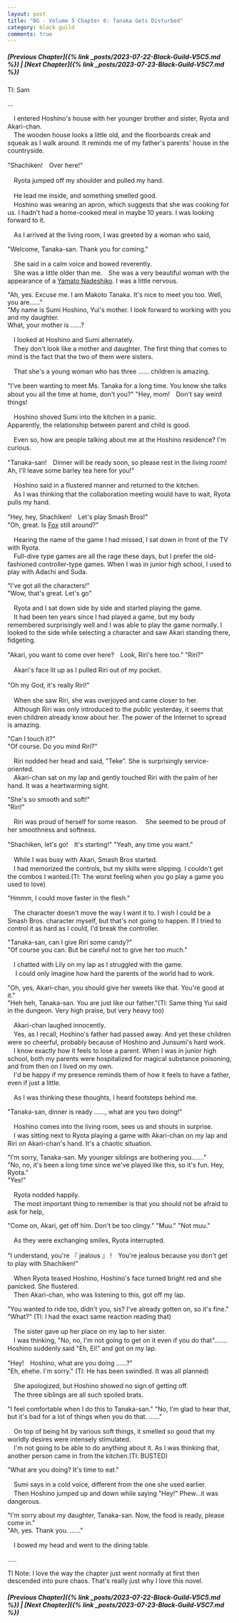 ```yaml
---
layout: post
title: "BG - Volume 5 Chapter 6: Tanaka Gets Disturbed"
category: black guild
comments: true
---
```


##### [Previous Chapter]({% link _posts/2023-07-22-Black-Guild-V5C5.md %}) \| [Next Chapter]({% link _posts/2023-07-23-Black-Guild-V5C7.md %})


Tl: Sam

…


　I entered Hoshino's house with her younger brother and sister, Ryota and Akari-chan.   
　The wooden house looks a little old, and the floorboards creak and squeak as I walk around. It reminds me of my father's parents' house in the countryside.

"Shachiken!　Over here!"
<!--more-->

　Ryota jumped off my shoulder and pulled my hand.

　He lead me inside, and something smelled good.   
　Hoshino was wearing an apron, which suggests that she was cooking for us. I hadn't had a home-cooked meal in maybe 10 years. I was looking forward to it.

　As I arrived at the living room, I was greeted by a woman who said,

"Welcome, Tanaka-san. Thank you for coming."

　She said in a calm voice and bowed reverently.   
　She was a little older than me.　She was a very beautiful woman with the appearance of a [Yamato Nadeshiko](https://en.wikipedia.org/wiki/Yamato_nadeshiko). I was a little nervous.

"Ah, yes. Excuse me. I am Makoto Tanaka. It's nice to meet you too. Well, you are......"   
"My name is Sumi Hoshino, Yui's mother. I look forward to working with you and my daughter.   
What, your mother is ......?

　I looked at Hoshino and Sumi alternately.   
　They don't look like a mother and daughter. The first thing that comes to mind is the fact that the two of them were sisters.

　That she's a young woman who has three ...... children is amazing.

"I've been wanting to meet Ms. Tanaka for a long time. You know she talks about you all the time at home, don't you?"
"Hey, mom!　Don't say weird things!

　Hoshino shoved Sumi into the kitchen in a panic.   
Apparently, the relationship between parent and child is good. 

　Even so, how are people talking about me at the Hoshino residence? I'm curious.

"Tanaka-san!　Dinner will be ready soon, so please rest in the living room!　Ah, I'll leave some barley tea here for you!"

　Hoshino said in a flustered manner and returned to the kitchen.   
　As I was thinking that the collaboration meeting would have to wait, Ryota pulls my hand.

"Hey, hey, Shachiken!　Let's play Smash Bros!"   
"Oh, great. Is [Fox](https://www.ssbwiki.com/Fox_McCloud) still around?"

　Hearing the name of the game I had missed, I sat down in front of the TV with Ryota.   
　Full-dive type games are all the rage these days, but I prefer the old-fashioned controller-type games. When I was in junior high school, I used to play with Adachi and Suda.

"I've got all the characters!"   
"Wow, that's great. Let's go"

　Ryota and I sat down side by side and started playing the game.   
　It had been ten years since I had played a game, but my body remembered surprisingly well and I was able to play the game normally. I looked to the side while selecting a character and saw Akari standing there, fidgeting.

"Akari, you want to come over here?　Look, Riri's here too."
"Riri?"

　Akari's face lit up as I pulled Riri out of my pocket.

"Oh my God, it's really Riri!"　

　When she saw Riri, she was overjoyed and came closer to her.   
　Although Riri was only introduced to the public yesterday, it seems that even children already know about her. The power of the Internet to spread is amazing.

"Can I touch it?"   
"Of course. Do you mind Riri?"

　Riri nodded her head and said, "Teke". She is surprisingly service-oriented.   
　Akari-chan sat on my lap and gently touched Riri with the palm of her hand. It was a heartwarming sight.

"She's so smooth and soft!"   
"Riri!"

　Riri was proud of herself for some reason. 
　She seemed to be proud of her smoothness and softness.

"Shachiken, let's go!　It's starting!"
"Yeah, any time you want."

　While I was busy with Akari, Smash Bros started.   
　I had memorized the controls, but my skills were slipping. I couldn't get the combos I wanted.(Tl: The worst feeling when you go play a game you used to love)

"Hmmm, I could move faster in the flesh."

　The character doesn't move the way I want it to. I wish I could be a Smash Bros. character myself, but that's not going to happen. If I tried to control it as hard as I could, I'd break the controller.

"Tanaka-san, can I give Riri some candy?"   
"Of course you can. But be careful not to give her too much."

　I chatted with Lily on my lap as I struggled with the game.   
　 I could only imagine how hard the parents of the world had to work.

"Oh, yes, Akari-chan, you should give her sweets like that. You're good at it."   
"Heh heh, Tanaka-san. You are just like our father."(Tl: Same thing Yui said in the dungeon. Very high praise, but very heavy too)

　Akari-chan laughed innocently.   
　Yes, as I recall, Hoshino's father had passed away. And yet these children were so cheerful, probably because of Hoshino and Junsumi's hard work.   
　I know exactly how it feels to lose a parent. When I was in junior high school, both my parents were hospitalized for magical substance poisoning, and from then on I lived on my own.   
　I'd be happy if my presence reminds them of how it feels to have a father, even if just a little.

　As I was thinking these thoughts, I heard footsteps behind me.

"Tanaka-san, dinner is ready ......, what are you two doing!"

　Hoshino comes into the living room, sees us and shouts in surprise.   
　I was sitting next to Ryota playing a game with Akari-chan on my lap and Riri on Akari-chan's hand. It's a chaotic situation.

"I'm sorry, Tanaka-san. My younger siblings are bothering you......."   
"No, no, it's been a long time since we've played like this, so it's fun. Hey, Ryota."   
"Yes!"

　Ryota nodded happily.   
　The most important thing to remember is that you should not be afraid to ask for help,

"Come on, Akari, get off him. Don't be too clingy."
"Muu."
"Not muu."

　As they were exchanging smiles, Ryota interrupted.

"I understand, you're 『 jealous 』 !　You're jealous because you don't get to play with Shachiken!"

　When Ryota teased Hoshino, Hoshino's face turned bright red and she panicked. She flustered.   
　Then Akari-chan, who was listening to this, got off my lap.

"You wanted to ride too, didn't you, sis? I've already gotten on, so it's fine."
"What?" (Tl: I had the exact same reaction reading that)

　The sister gave up her place on my lap to her sister.   
　I was thinking, "No, no, I'm not going to get on it even if you do that"....... Hoshino suddenly said "Eh, Ei!" and got on my lap. 

"Hey!　Hoshino, what are you doing ......?"   
"Eh, ehehe. I'm sorry." (Tl: He has been swindled. It was all planned)

　She apologized, but Hoshino showed no sign of getting off.   
　The three siblings are all such spoiled brats.

"I feel comfortable when I do this to Tanaka-san."
"No, I'm glad to hear that, but it's bad for a lot of things when you do that. ......"

　On top of being hit by various soft things, it smelled so good that my worldly desires were intensely stimulated.    
　I'm not going to be able to do anything about it. As I was thinking that, another person came in from the kitchen.(Tl: BUSTED)

"What are you doing? It's time to eat."

　Sumi says in a cold voice, different from the one she used earlier.   
　Then Hoshino jumped up and down while saying "Hey!" Phew...it was dangerous.

"I'm sorry about my daughter, Tanaka-san. Now, the food is ready, please come in."   
"Ah, yes. Thank you. ......"

　I bowed my head and went to the dining table.


.....

Tl Note: I love the way the chapter just went normally at first then descended into pure chaos. That's really just why I love this novel. 


##### [Previous Chapter]({% link _posts/2023-07-22-Black-Guild-V5C5.md %}) \| [Next Chapter]({% link _posts/2023-07-23-Black-Guild-V5C7.md %})